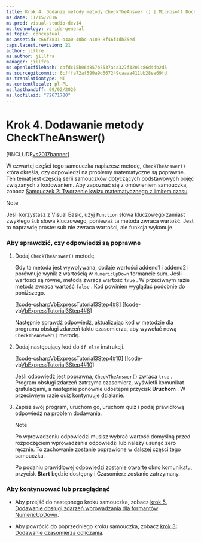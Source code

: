 ```yaml
---
title: Krok 4. Dodanie metody metody CheckTheAnswer () | Microsoft Docs
ms.date: 11/15/2016
ms.prod: visual-studio-dev14
ms.technology: vs-ide-general
ms.topic: conceptual
ms.assetid: c66f3831-b4a0-40bc-a109-8f46f4db35ed
caps.latest.revision: 21
author: jillre
ms.author: jillfra
manager: jillfra
ms.openlocfilehash: cbfdc15b06d857b7537a4a327f3201c86d4db2d5
ms.sourcegitcommit: 6cfffa72af599a9d667249caaaa411bb28ea69fd
ms.translationtype: MT
ms.contentlocale: pl-PL
ms.lasthandoff: 09/02/2020
ms.locfileid: "72671780"
---
```

# <a name="step-4-add-the-checktheanswer-method"></a>Krok 4. Dodawanie metody CheckTheAnswer()
[!INCLUDE[vs2017banner](../includes/vs2017banner.md)]

W czwartej części tego samouczka napiszesz metodę, `CheckTheAnswer()` która określa, czy odpowiedzi na problemy matematyczne są poprawne. Ten temat jest częścią serii samouczków dotyczących podstawowych pojęć związanych z kodowaniem. Aby zapoznać się z omówieniem samouczka, zobacz [Samouczek 2: Tworzenie kwizu matematycznego z limitem czasu](../ide/tutorial-2-create-a-timed-math-quiz.md).

> [!NOTE]
> Jeśli korzystasz z Visual Basic, użyj `Function` słowa kluczowego zamiast zwykłego `Sub` słowa kluczowego, ponieważ ta metoda zwraca wartość. Jest to naprawdę proste: sub nie zwraca wartości, ale funkcja wykonuje.

### <a name="to-verify-whether-the-answers-are-correct"></a>Aby sprawdzić, czy odpowiedzi są poprawne

1. Dodaj `CheckTheAnswer()` metodę.

     Gdy ta metoda jest wywoływana, dodaje wartości addend1 i addend2 i porównuje wynik z wartością w `NumericUpDown` formancie sum. Jeśli wartości są równe, metoda zwraca wartość `true` . W przeciwnym razie metoda zwraca wartość `false` . Kod powinien wyglądać podobnie do poniższego.

     [!code-csharp[VbExpressTutorial3Step4#8](../snippets/csharp/VS_Snippets_VBCSharp/vbexpresstutorial3step4/cs/form1.cs#8)]
     [!code-vb[VbExpressTutorial3Step4#8](../snippets/visualbasic/VS_Snippets_VBCSharp/vbexpresstutorial3step4/vb/form1.vb#8)]

     Następnie sprawdź odpowiedź, aktualizując kod w metodzie dla programu obsługi zdarzeń taktu czasomierza, aby wywołać nową `CheckTheAnswer()` metodę.

2. Dodaj następujący kod do `if else` instrukcji.

     [!code-csharp[VbExpressTutorial3Step4#10](../snippets/csharp/VS_Snippets_VBCSharp/vbexpresstutorial3step4/cs/form1.cs#10)]
     [!code-vb[VbExpressTutorial3Step4#10](../snippets/visualbasic/VS_Snippets_VBCSharp/vbexpresstutorial3step4/vb/form1.vb#10)]

     Jeśli odpowiedź jest poprawna, `CheckTheAnswer()` zwraca `true` . Program obsługi zdarzeń zatrzyma czasomierz, wyświetli komunikat gratulacjami, a następnie ponownie udostępni przycisk **Uruchom** . W przeciwnym razie quiz kontynuuje działanie.

3. Zapisz swój program, uruchom go, uruchom quiz i podaj prawidłową odpowiedź na problem dodawania.

    > [!NOTE]
    > Po wprowadzeniu odpowiedzi musisz wybrać wartość domyślną przed rozpoczęciem wprowadzania odpowiedzi lub należy usunąć zero ręcznie. To zachowanie zostanie poprawione w dalszej części tego samouczka.

     Po podaniu prawidłowej odpowiedzi zostanie otwarte okno komunikatu, przycisk **Start** będzie dostępny i Czasomierz zostanie zatrzymany.

### <a name="to-continue-or-review"></a>Aby kontynuować lub przeglądnąć

- Aby przejść do następnego kroku samouczka, zobacz [krok 5. Dodawanie obsługi zdarzeń wprowadzania dla formantów NumericUpDown](../ide/step-5-add-enter-event-handlers-for-the-numericupdown-controls.md).

- Aby powrócić do poprzedniego kroku samouczka, zobacz [krok 3: Dodawanie czasomierza odliczania](../ide/step-3-add-a-countdown-timer.md).
